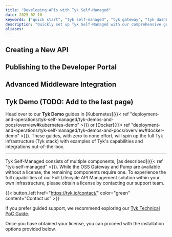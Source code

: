 ```yaml
---
title: "Developing APIs with Tyk Self-Managed"
date: 2025-02-10
keywords: ["quick start", "tyk self-managed", "tyk gateway", "tyk dashboard", "tyk pump", "tyk analytics"]
description: "Quickly set up Tyk Self-Managed with our comprehensive guide, including installation options and demo environments."
aliases:
---
```


## Creating a New API

## Publishing to the Developer Portal

## Advanced Middleware Integration

## Tyk Demo (TODO: Add to the last page)

Head over to our **Tyk Demo** guides in [Kubernetes]({{< ref "deployment-and-operations/tyk-self-managed/tyk-demos-and-pocs/overview#kubernetes-demo" >}}) or [Docker]({{< ref "deployment-and-operations/tyk-self-managed/tyk-demos-and-pocs/overview#docker-demo" >}}). These guides, with zero to none effort, will spin up the full Tyk infrastructure (Tyk stack) with examples of Tyk's capabilities and integrations out-of-the-box.

---
Tyk Self-Managed consists of multiple components, [as described]({{< ref "tyk-self-managed" >}}). While the OSS Gateway and Pump are available without a license, the remaining components require one. To experience the full capabilities of our Full Lifecycle API Management solution within your own infrastructure, please obtain a license by contacting our support team.

{{< button_left href="https://tyk.io/contact/" color="green" content="Contact us" >}}

If you prefer guided support, we recommend exploring our [Tyk Technical PoC Guide](https://tyk.io/customer-engineering/poc/technical-guide/).

Once you have obtained your license, you can proceed with the installation options provided below.

